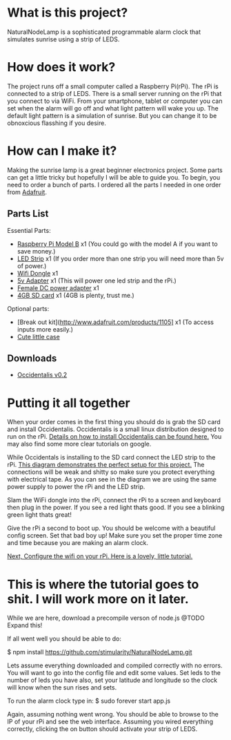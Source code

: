 What is this project?
=====================
NaturalNodeLamp is a sophisticated programmable alarm clock that simulates sunrise using a strip of LEDS. 

How does it work?
=================
The project runs off a small computer called a Raspberry Pi(rPi). The rPi is connected to a strip of LEDS. 
There is a small server running on the rPi that you connect to via WiFi. From your smartphone, tablet or computer
you can set when the alarm will go off and what light pattern will wake you up. The default light pattern is a
simulation of sunrise. But you can change it to be obnoxcious flasshing if you desire. 

How can I make it?
==================
Making the sunrise lamp is a great beginner electronics project. Some parts can get a little tricky but hopefully I will be able to guide you. To begin, you need to order a bunch of parts. I ordered all the parts I needed in one order from [Adafruit](http://www.adafruit.com/).

Parts List
----------
Essential Parts:
+ [Raspberry Pi Model B](http://www.adafruit.com/products/998) x1 (You could go with the model A if you want to save money.)
+ [LED Strip](http://www.adafruit.com/products/306) x1 (If you order more than one strip you will need more than 5v of power.)
+ [Wifi Dongle](http://www.adafruit.com/products/814) x1
+ [5v Adapter](http://www.adafruit.com/products/276) x1 (This will power one led strip and the rPi.)
+ [Female DC power adapter](http://www.adafruit.com/products/368) x1
+ [4GB SD card](http://www.adafruit.com/products/102) x1 (4GB is plenty, trust me.)

Optional parts:
+ [Break out kit](http://www.adafruit.com/products/1105] x1 (To access inputs more easily.)
+ [Cute little case](http://www.adafruit.com/products/1326)

Downloads
----------
+ [Occidentalis v0.2](http://learn.adafruit.com/adafruit-raspberry-pi-educational-linux-distro/occidentalis-v0-dot-2)

Putting it all together
=======================
When your order comes in the first thing you should do is grab the SD card and install Occidentalis. Occidentalis is a small linux distribution designed to run on the rPi.
[Details on how to install Occidentalis can be found here.](http://elinux.org/RPi_Easy_SD_Card_Setup) You may also find some more clear tutorials on google.

While Occidentals is installing to the SD card connect the LED strip to the rPi. [This diagram demonstrates the perfect setup for this project.](http://learn.adafruit.com/assets/1589)
The connections will be weak and shitty so make sure you protect everything with electrical tape. As you can see in the diagram we are using the same power supply to power the rPi and the LED strip.

Slam the WiFi dongle into the rPi, connect the rPi to a screen and keyboard then plug in the power. If you see a red light thats good. If you see a blinking green light thats great! 

Give the rPi a second to boot up. You should be welcome with a beautiful config screen. Set that bad boy up! Make sure you set the proper time zone and time because you are making an alarm clock.

[Next, Configure the wifi on your rPi. Here is a lovely, little tutorial.](http://learn.adafruit.com/adafruits-raspberry-pi-lesson-3-network-setup/setting-up-wifi-with-occidentalis)


This is where the tutorial goes to shit. I will work more on it later.
======================

While we are here, download a precompile verson of node.js @TODO Expand this! 

If all went well you should be able to do: 

$ npm install https://github.com/stimularity/NaturalNodeLamp.git

Lets assume everything downloaded and compiled correctly with no errors. You will want to go into the config file and edit some values.
Set leds to the number of leds you have also, set your latitude and longitude so the clock will know when the sun rises and sets.

To run the alarm clock type in:
$ sudo forever start app.js

Again, assuming nothing went wrong. You should be able to browse to the IP of your rPi and see the web interface.
Assuming you wired everything correctly, clicking the on button should activate your strip of LEDS.

















